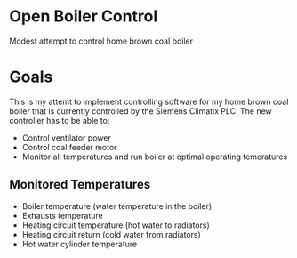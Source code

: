 # Open Boiler Control
Modest attempt to control home brown coal boiler

# Goals
This is my attemt to implement controlling software for my home brown coal boiler
that is currently controlled by the Siemens Climatix PLC. The new controller has to
be able to:

* Control ventilator power
* Control coal feeder motor
* Monitor all temperatures and run boiler at optimal operating temeratures

## Monitored Temperatures

* Boiler temperature (water temperature in the boiler)
* Exhausts temperature
* Heating circuit temperature (hot water to radiators)
* Heating circuit return (cold water from radiators)
* Hot water cylinder temperature
